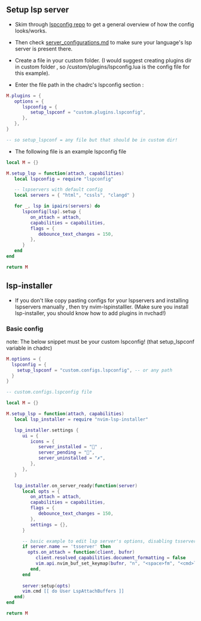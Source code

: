 ## Setup lsp server

- Skim through [lspconfig repo](https://github.com/neovim/nvim-lspconfig) to get a general overview of how the config looks/works.
- Then check [server_configurations.md](https://github.com/neovim/nvim-lspconfig/blob/master/doc/server_configurations.md) to make sure your language's lsp server is present there.

- Create a file in your custom folder. (I would suggest creating plugins dir in custom folder , so /custom/plugins/lspconfig.lua is the config file for this example).

- Enter the file path in the chadrc's lspconfig section :

```lua
M.plugins = {
   options = {
      lspconfig = {
         setup_lspconf = "custom.plugins.lspconfig",
      },
   },
}

-- so setup_lspconf = any file but that should be in custom dir!
```

- The following file is an example lspconfig file 

```lua
local M = {}

M.setup_lsp = function(attach, capabilities)
   local lspconfig = require "lspconfig"

   -- lspservers with default config
   local servers = { "html", "cssls", "clangd" }

   for _, lsp in ipairs(servers) do
      lspconfig[lsp].setup {
         on_attach = attach,
         capabilities = capabilities,
         flags = {
            debounce_text_changes = 150,
         },
      }
   end
end

return M
```

## lsp-installer

- If you don't like copy pasting configs for your lspservers and installing lspservers manually , then try nvim-lspinstalller.
(Make sure you install lsp-installer, you should know how to add plugins in nvchad!)

### Basic config

note: The below snippet must be your custom lspconfig! (that setup_lspconf variable in chadrc)

```lua
M.options = {
  lspconfig = {
    setup_lspconf = "custom.configs.lspconfig", -- or any path
  }
}
```

```lua
-- custom.configs.lspconfig file 

local M = {}

M.setup_lsp = function(attach, capabilities)
   local lsp_installer = require "nvim-lsp-installer"

   lsp_installer.settings {
      ui = {
         icons = {
            server_installed = "﫟" ,
            server_pending = "",
            server_uninstalled = "✗",
         },
      },
   }

   lsp_installer.on_server_ready(function(server)
      local opts = {
         on_attach = attach,
         capabilities = capabilities,
         flags = {
            debounce_text_changes = 150,
         },
         settings = {},
      }

      -- basic example to edit lsp server's options, disabling tsserver's inbuilt formatter
      if server.name == 'tsserver' then 
        opts.on_attach = function(client, bufnr)
           client.resolved_capabilities.document_formatting = false
           vim.api.nvim_buf_set_keymap(bufnr, "n", "<space>fm", "<cmd>lua vim.lsp.buf.formatting()<CR>", {})
         end,
      end
      
      server:setup(opts)
      vim.cmd [[ do User LspAttachBuffers ]]
   end)
end

return M
```
